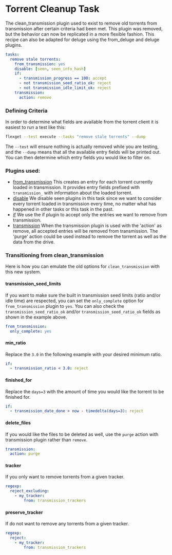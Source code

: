 # Torrent Cleanup Task

The clean_transmission plugin used to exist to remove old torrents from transmission after certain criteria had been met. This plugin was removed, but the behavior can now be replicated in a more flexible fashion. This recipe can also be adapted for deluge using the from_deluge and deluge plugins.

```yaml
tasks:
  remove stale torrents:
    from_transmission: yes
    disable: [seen, seen_info_hash]
    if:
      - transmission_progress == 100: accept
      - not transmission_seed_ratio_ok: reject
      - not transmission_idle_limit_ok: reject
    transmission:
      action: remove
```

### Defining Criteria
In order to determine what fields are available from the torrent client it is easiest to run a test like this:
```sh
flexget --test execute --tasks "remove stale torrents" --dump
```
The `--test` will ensure nothing is actually removed while you are testing, and the `--dump` means that all the available entry fields will be printed out. You can then determine which entry fields you would like to filter on.

### Plugins used:

- [from_transmission](/Plugins/from_transmission) This creates an entry for each torrent currently loaded in transmission. It provides entry fields prefixed with `transmission_` with information about the loaded torrent.
- [disable](/Plugins/disable) We disable seen plugins in this task since we want to consider every torrent loaded in transmission every time, no matter what has happened in other tasks or this task in the past.
- [if](/Plugins/if) We use the if plugin to accept only the entries we want to remove from transmission.
- [transmission](/Plugins/transmission) When the transmission plugin is used with the 'action' as remove, all accepted entries will be removed from transmission. The 'purge' action could be used instead to remove the torrent as well as the data from the drive.

### Transitioning from clean_transmission
Here is how you can emulate the old options for `clean_transmission` with this new system.

#### transmission_seed_limits
If you want to make sure the built in transmission seed limits (ratio and/or idle time) are respected, you can set the `only_complete` option for `from_transmission` plugin to `yes`. You can also check the `transmission_seed_ratio_ok` and/or `transmission_seed_ratio_ok` fields as shown in the example above.

```yaml
from_transmission:
  only_complete: yes
```

#### min_ratio
Replace the `3.0` in the following example with your desired minimum ratio.

```yaml
if:
  - transmission_ratio < 3.0: reject
```

#### finished_for
Replace the `days=3` with the amount of time you would like the torrent to be finished for.

```yaml
if:
  - transmission_date_done > now - timedelta(days=3): reject
```

#### delete_files
If you would like the files to be deleted as well, use the `purge` action with transmission plugin rather than `remove`.

```yaml
transmission:
  action: purge
```

#### tracker
If you only want to remove torrents from a given tracker.

```yaml
regexp:
  reject_excluding:
    - my_tracker:
        from: transmission_trackers
```

#### preserve_tracker
If do not want to remove any torrents from a given tracker.

```yaml
regexp:
  reject:
    - my_tracker:
        from: transmission_trackers
```